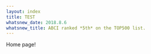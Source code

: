 ```yaml
---
layout: index
title: TEST
whatsnew_date: 2018.8.6
whatsnew_title: ABCI ranked *5th* on the TOP500 list.
---
```


Home page!

